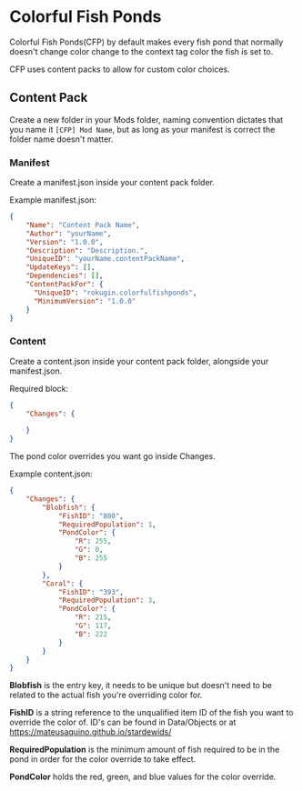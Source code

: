 Colorful Fish Ponds
=

Colorful Fish Ponds(CFP) by default makes every fish pond that normally doesn't change color change to the context tag color the fish is set to.

CFP uses content packs to allow for custom color choices.

Content Pack
-
Create a new folder in your Mods folder, naming convention dictates that you name it `[CFP] Mod Name`, but as long as your manifest is correct the folder name doesn't matter.

### Manifest
Create a manifest.json inside your content pack folder.

Example manifest.json:
```json
{
    "Name": "Content Pack Name",
    "Author": "yourName",
    "Version": "1.0.0",
    "Description": "Description.",
    "UniqueID": "yourName.contentPackName",
    "UpdateKeys": [],
    "Dependencies": [],
    "ContentPackFor": {
      "UniqueID": "rokugin.colorfulfishponds",
      "MinimumVersion": "1.0.0"
    }
}
```

### Content
Create a content.json inside your content pack folder, alongside your manifest.json.

Required block:
```json
{
    "Changes": {
        
    }
}
```

The pond color overrides you want go inside Changes.

Example content.json:
```json
{
    "Changes": {
        "Blobfish": {
            "FishID": "800",
            "RequiredPopulation": 1,
            "PondColor": {
                "R": 255,
                "G": 0,
                "B": 255
            }
        },
        "Coral": {
            "FishID": "393",
            "RequiredPopulation": 3,
            "PondColor": {
                "R": 215,
                "G": 117,
                "B": 222
            }
        }
    }
}
```

**Blobfish** is the entry key, it needs to be unique but doesn't need to be related to the actual fish you're overriding color for.

**FishID** is a string reference to the unqualified item ID of the fish you want to override the color of.
ID's can be found in Data/Objects or at https://mateusaquino.github.io/stardewids/

**RequiredPopulation** is the minimum amount of fish required to be in the pond in order for the color override to take effect.

**PondColor** holds the red, green, and blue values for the color override.

